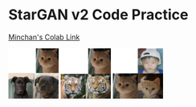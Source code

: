 # StarGAN v2 Code Practice
[Minchan's Colab Link](https://colab.research.google.com/drive/1wJGj1X0lkEnWj87SJ_O7Wf71YRKxJwRP?usp=sharing)

<img src="/assets/result/linga_plus_dog.jpg" width="100" height="100" />

<img src="/assets/result/linga_plus_wildlife.jpg" width="100" height="100" />

<img src="/assets/result/baby_plus_linga.PNG" width="100" height="100" />